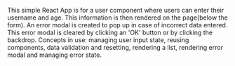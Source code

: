 This simple React App is for a user component where users can enter their username and age. This information is then rendered on the page(below the form). An error modal is created to pop up in case of incorrect data entered. This error modal is cleared by clicking an 'OK' button or by clicking the backdrop.
Concepts in use: managing user input state, reusing components, data validation and resetting, rendering a list, rendering error modal and managing error state.
